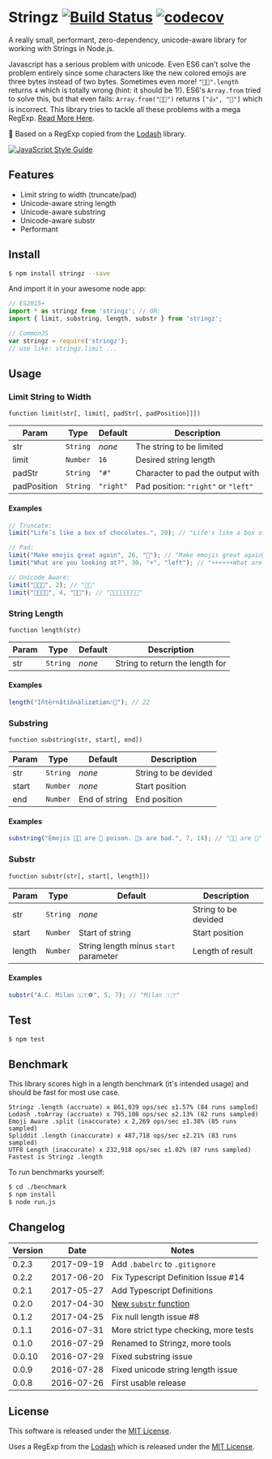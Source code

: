 # Stringz [![Build Status](https://travis-ci.org/sallar/stringz.svg?branch=master)](https://travis-ci.org/sallar/stringz) [![codecov](https://codecov.io/gh/sallar/stringz/branch/master/graph/badge.svg)](https://codecov.io/gh/sallar/stringz)

A really small, performant, zero-dependency, unicode-aware library for working with Strings in Node.js.

Javascript has a serious problem with unicode. Even ES6 can’t solve the problem entirely since some characters like the
new colored emojis are three bytes instead of two bytes. Sometimes even more! `"👍🏽".length` returns `4` which is totally
wrong (hint: it should be 1!). ES6's `Array.from` tried to solve this, but that even fails: `Array.from("👍🏽")` returns
`["👍", "🏽"]` which is incorrect. This library tries to tackle all these problems with a mega RegExp.
[Read More Here](https://mathiasbynens.be/notes/javascript-unicode).

🎈 Based on a RegExp copied from the [Lodash](https://github.com/lodash/lodash) library.

[![JavaScript Style Guide](https://cdn.rawgit.com/feross/standard/master/badge.svg)](https://github.com/feross/standard)

## Features

- Limit string to width (truncate/pad)
- Unicode-aware string length
- Unicode-aware substring
- Unicode-aware substr
- Performant

## Install

```bash
$ npm install stringz --save
```

And import it in your awesome node app:

```javascript
// ES2015+
import * as stringz from 'stringz'; // OR:
import { limit, substring, length, substr } from 'stringz';

// CommonJS
var stringz = require('stringz');
// use like: stringz.limit ...
```

## Usage

### Limit String to Width

    function limit(str[, limit[, padStr[, padPosition]]])

| Param | Type | Default | Description |
|---|---|---|---|
| str | <code>String</code> | *none* | The string to be limited |
| limit | <code>Number</code> | <code>16</code> | Desired string length |
| padStr | <code>String</code> | <code>"#"</code> | Character to pad the output with | 
| padPosition | <code>String</code> | <code>"right"</code> | Pad position: <code>"right"</code> or <code>"left"</code>

#### Examples

```javascript
// Truncate:
limit("Life’s like a box of chocolates.", 20); // "Life's like a box of"

// Pad:
limit("Make emojis great again", 26, "💩"); // "Make emojis great again💩💩💩"
limit("What are you looking at?", 30, "+", "left"); // "++++++What are you looking at?"

// Unicode Aware:
limit("🤔🤔🤔", 2); // "🤔🤔"
limit("👍🏽👍🏽", 4, "👍🏽"); // "👍🏽👍🏽👍🏽👍🏽" 
```

### String Length

    function length(str)

| Param | Type | Default | Description |
|---|---|---|---|
| str | <code>String</code> | *none* | String to return the length for |

#### Examples

```javascript
length("Iñtërnâtiônàlizætiøn☃💩"); // 22
```

### Substring

    function substring(str, start[, end])

| Param | Type | Default | Description |
|---|---|---|---|
| str | <code>String</code> | *none* | String to be devided |
| start | <code>Number</code> | *none* | Start position |
| end | <code>Number</code> | End of string | End position |

#### Examples

```javascript
substring("Emojis 👍🏽 are 🍆 poison. 🌮s are bad.", 7, 14); // "👍🏽 are 🍆"
```

### Substr

    function substr(str[, start[, length]])

| Param | Type | Default | Description |
|---|---|---|---|
| str | <code>String</code> | *none* | String to be devided |
| start | <code>Number</code> | Start of string | Start position |
| length | <code>Number</code> | String length minus `start` parameter | Length of result |

#### Examples

```javascript
substr("A.C. Milan 🇮🇹⚽️", 5, 7); // "Milan 🇮🇹"
```

## Test

```bash
$ npm test
```

## Benchmark

This library scores high in a length benchmark (it's intended usage) and should be fast for most use case.

```
Stringz .length (accruate) x 861,039 ops/sec ±1.57% (84 runs sampled)
Lodash .toArray (accruate) x 795,108 ops/sec ±2.13% (82 runs sampled)
Emoji Aware .split (inaccurate) x 2,269 ops/sec ±1.38% (85 runs sampled)
Spliddit .length (inaccurate) x 487,718 ops/sec ±2.21% (83 runs sampled)
UTF8 Length (inaccurate) x 232,918 ops/sec ±1.02% (87 runs sampled)
Fastest is Stringz .length
```

To run benchmarks yourself:

``` bash
$ cd ./benchmark
$ npm install
$ node run.js
```

## Changelog

| Version | Date       | Notes |
|---------|------------|-------|
| 0.2.3   | 2017-09-19 | Add `.babelrc` to `.gitignore` |
| 0.2.2   | 2017-06-20 | Fix Typescript Definition Issue #14 |
| 0.2.1   | 2017-05-27 | Add Typescript Definitions |
| 0.2.0   | 2017-04-30 | [New `substr` function](https://github.com/sallar/stringz/pull/10) |
| 0.1.2   | 2017-04-25 | Fix null length issue #8 |
| 0.1.1   | 2016-07-31 | More strict type checking, more tests |
| 0.1.0   | 2016-07-29 | Renamed to Stringz, more tools |
| 0.0.10  | 2016-07-29 | Fixed substring issue |
| 0.0.9   | 2016-07-28 | Fixed unicode string length issue |
| 0.0.8   | 2016-07-26 | First usable release |

## License

This software is released under the [MIT License](http://sallar.mit-license.org/).

Uses a RegExp from the [Lodash](https://github.com/lodash/lodash) which is released under the
[MIT License](https://raw.githubusercontent.com/lodash/lodash/4.14.1/LICENSE).
